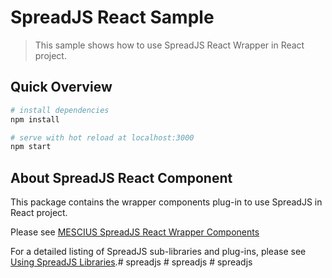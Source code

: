 # SpreadJS React Sample

>This sample shows how to use SpreadJS React Wrapper in React project.

## Quick Overview

``` bash
# install dependencies
npm install

# serve with hot reload at localhost:3000
npm start
```

## About SpreadJS React Component

This package contains the wrapper components plug-in to use SpreadJS in React project.

Please see [MESCIUS SpreadJS React Wrapper Components](https://www.npmjs.com/package/@mescius/spread-sheets-react)

For a detailed listing of SpreadJS sub-libraries and plug-ins, please see [Using SpreadJS Libraries](https://developer.mescius.com/spreadjs/docs/javascript_frameworks/UsingSpread.SheetswithReact).#   s p r e a d j s  
 # spreadjs
#   s p r e a d j s  
 